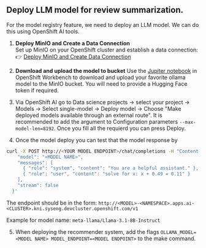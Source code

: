 ## Deploy LLM model for review summarization.
For the model registry feature, we need to deploy an LLM model. We can do this using OpenShift AI tools.

1. **Deploy MinIO and Create a Data Connection**  
   Set up MinIO on your OpenShift cluster and establish a data connection:  
   👉 [Deploy MinIO and Create Data Connection](https://ai-on-openshift.io/tools-and-applications/minio/minio/)

2. **Download and upload the model to bucket**
Use the [Jupiter notebook](./model_to_bucket.ipynb) in OpenShift Workbench to download and upload your favorite ollama model to the MinIO bucket. You will need to provide a Hugging Face token if required.

3. Via OpenShift AI go to Data science projects &rarr; select your project &rarr; Models &rarr; Select single-model &rarr; Deploy model &rarr; Choose "Make deployed models available through an external route". It is recommended to add the argument to Configuration parameters `--max-model-len=8192`. Once you fill all the requierd you can press Deploy. 

4. Once the model deploy you can test that the model response by
```bash
curl -X POST http://<YOUR MODEL ENDPOINT>/chat/completions -H "Content-Type: application/json"   -d '{
    "model": "<MODEL NAME>",
    "messages": [
      { "role": "system", "content": "You are a helpful assistant." },
      { "role": "user", "content": "solve for x: x + 0.49 = 0.11" }
    ],
    "stream": false
  }'
```

The endpoint should be in the form: `http://<MODEL>-<NAMESPACE>.apps.ai-<CLUSTER>.kni.syseng.devcluster.openshift.com/v1`

Example for model name: `meta-llama/Llama-3.1-8B-Instruct`

5. When deploying the recommender system, add the flags `OLLAMA_MODEL=<MODEL NAME> MODEL_ENDPOINT=<MODEL ENDPOINT>` to the make command.
